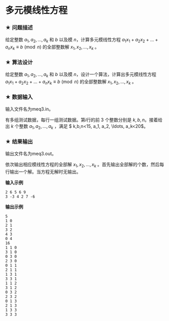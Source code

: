 # 多元模线性方程

### ★ 问题描述

给定整数 $a_1, a_2, \ldots, a_k$ 和  $b$ 以及模 $n$，计算多元模线性方程 $a_1x_1 + a_2x_2 + \ldots + a_nx_k\equiv b \pmod n$  的全部整数解 $x_1, x_2, \ldots, x_k$  。

### ★ 算法设计

给定整数 $a_1, a_2, \ldots, a_k$ 和  $b$ 以及模 $n$，设计一个算法，计算出多元模线性方程 $a_1x_1 + a_2x_2 + \ldots + a_nx_k\equiv b \pmod n$  的全部整数解 $x_1, x_2, \ldots, x_k$  。

### ★ 数据输入

输入文件名为meq3.in。

有多组测试数据，每行一组测试数据。第$i$行的前 3 个整数分别是 $k,b,n$。接着给出 $k$ 个整数 $a_1, a_2, \ldots, a_k$ ，满足  $ k,b,n<15, a_1, a_2, \ldots, a_k<20$。

### ★ 结果输出

输出文件名为meq3.out。

依次输出相应模线性方程的全部解 $x_1, x_2, \ldots, x_k$  。首先输出全部解的个数，然后每行输出一个解。当方程无解时无输出。

**输入示例**  

```
2 6 5 6 9
3 -3 4 2 7 -6
```

**输出示例**  

```
5
1 0 
2 1 
3 2 
4 3 
0 4 
16
1 1 0 
3 1 0 
0 3 0 
2 3 0 
0 1 1 
2 1 1 
1 3 1 
3 3 1 
1 1 2 
3 1 2 
0 3 2 
2 3 2 
0 1 3 
2 1 3 
1 3 3 
3 3 3 
```
